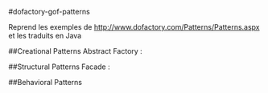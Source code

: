 #dofactory-gof-patterns

Reprend les exemples de http://www.dofactory.com/Patterns/Patterns.aspx et les traduits en Java

##Creational Patterns
Abstract Factory :

##Structural Patterns
Facade :

##Behavioral Patterns

